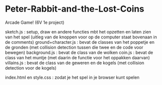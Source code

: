 # Peter-Rabbit-and-the-Lost-Coins
Arcade Game! (6V 1e project)

sketch.js : setup, draw en andere functies mbt het opzetten en laten zien van het spel (uitleg van de knoppen voor op de computer staat bovenaan in de comments)
ground+character.js : bevat de classes van het poppetje en de gronden (met collision detection tussen die twee en de code voor bewegen)
background.js : bevat de class van de wolken
coin.js : bevat de class van het muntje (met daarin de functie voor het oppakken daarvan)
villains.js  : bevat de class van de geweren en de kogels (met collision detection voor de kogels)

index.html en style.css : zodat je het spel in je browser kunt spelen
